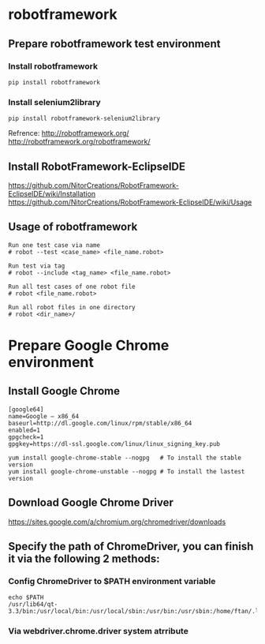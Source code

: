 # robotframework
## Prepare robotframework test environment
### Install robotframework
```
pip install robotframework
```

### Install selenium2library
```
pip install robotframework-selenium2library
```

Refrence: 
http://robotframework.org/
http://robotframework.org/robotframework/

## Install RobotFramework-EclipseIDE
https://github.com/NitorCreations/RobotFramework-EclipseIDE/wiki/Installation
https://github.com/NitorCreations/RobotFramework-EclipseIDE/wiki/Usage

## Usage of robotframework
```
Run one test case via name
# robot --test <case_name> <file_name.robot>

Run test via tag
# robot --include <tag_name> <file_name.robot>

Run all test cases of one robot file
# robot <file_name.robot>

Run all robot files in one directory
# robot <dir_name>/
```
# Prepare Google Chrome environment
## Install Google Chrome
```
[google64]
name=Google – x86_64
baseurl=http://dl.google.com/linux/rpm/stable/x86_64
enabled=1
gpgcheck=1
gpgkey=https://dl-ssl.google.com/linux/linux_signing_key.pub

yum install google-chrome-stable --nogpg   # To install the stable version
yum install google-chrome-unstable --nogpg # To install the lastest version
```
## Download Google Chrome Driver
https://sites.google.com/a/chromium.org/chromedriver/downloads

## Specify the path of ChromeDriver, you can finish it via the following 2 methods:
### Config ChromeDriver to $PATH environment variable
```
echo $PATH
/usr/lib64/qt-3.3/bin:/usr/local/bin:/usr/local/sbin:/usr/bin:/usr/sbin:/home/ftan/.local/bin:/home/ftan/bin:/usr/src/googleChromeDriver
```
### Via webdriver.chrome.driver system atrribute
